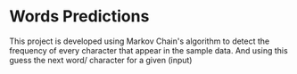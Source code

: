 # Words Predictions
 This project is developed using Markov Chain's algorithm to detect the frequency of every character that appear in the sample data. And using this guess the next word/ character for a given (input)
